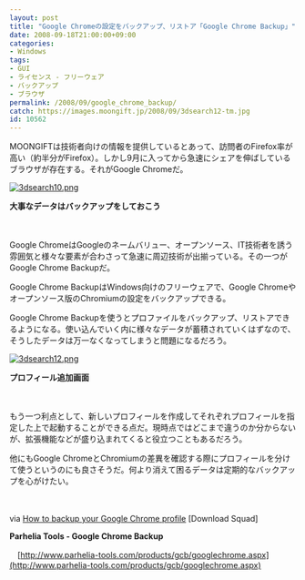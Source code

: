 ```yaml
---
layout: post
title: "Google Chromeの設定をバックアップ、リストア「Google Chrome Backup」"
date: 2008-09-18T21:00:00+09:00
categories:
- Windows
tags: 
- GUI
- ライセンス - フリーウェア
- バックアップ
- ブラウザ
permalink: /2008/09/google_chrome_backup/
catch: https://images.moongift.jp/2008/09/3dsearch12-tm.jpg
id: 10562
---
```

MOONGIFTは技術者向けの情報を提供しているとあって、訪問者のFirefox率が高い（約半分がFirefox）。しかし9月に入ってから急速にシェアを伸ばしているブラウザが存在する。それがGoogle Chromeだ。

  

[![3dsearch10.png](https://images.moongift.jp/2008/09/3dsearch10-tm.jpg)](https://images.moongift.jp/2008/09/3dsearch10.jpg)  
  
**大事なデータはバックアップをしておこう**

  

　

  

Google ChromeはGoogleのネームバリュー、オープンソース、IT技術者を誘う雰囲気と様々な要素が合わさって急速に周辺技術が出揃っている。その一つがGoogle Chrome Backupだ。

  

Google Chrome BackupはWindows向けのフリーウェアで、Google Chromeやオープンソース版のChromiumの設定をバックアップできる。

  
  
<!--more-->  

Google Chrome Backupを使うとプロファイルをバックアップ、リストアできるようになる。使い込んでいく内に様々なデータが蓄積されていくはずなので、そうしたデータは万一なくなってしまうと問題になるだろう。

  

[![3dsearch12.png](https://images.moongift.jp/2008/09/3dsearch12-tm.jpg)](https://images.moongift.jp/2008/09/3dsearch12.jpg)  
  
**プロフィール追加画面**

  

　

  

もう一つ利点として、新しいプロフィールを作成してそれぞれプロフィールを指定した上で起動することができる点だ。現時点ではどこまで違うのか分からないが、拡張機能などが盛り込まれてくると役立つこともあるだろう。

  

他にもGoogle ChromeとChromiumの差異を確認する際にプロフィールを分けて使うというのにも良さそうだ。何より消えて困るデータは定期的なバックアップを心がけたい。

  

　

  

via [How to backup your Google Chrome profile](http://www.downloadsquad.com/2008/09/15/how-to-backup-your-google-chrome-profile/) [Download Squad]

  

**Parhelia Tools - Google Chrome Backup**  
  
　[http://www.parhelia-tools.com/products/gcb/googlechrome.aspx](http://www.parhelia-tools.com/products/gcb/googlechrome.aspx)

  
